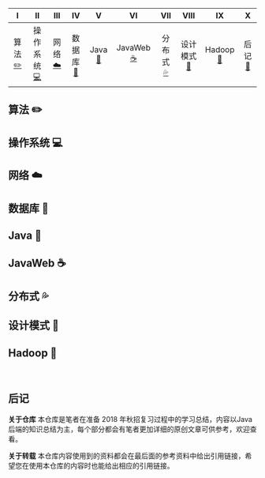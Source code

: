 <!-- ![](https://img.shields.io/badge/update-today-blue.svg) ![](https://img.shields.io/badge/gitbook-making-lightgrey.svg)</br> -->
| Ⅰ | Ⅱ | Ⅲ | Ⅳ | Ⅴ | Ⅵ | Ⅶ | Ⅷ | Ⅸ | Ⅹ |
| :--------: | :---------: | :---------: | :---------: | :---------: | :---------:| :---------: | :---------: | :---------:| :------:|
| 算法[:pencil2:](#算法-pencil2) | 操作系统[:computer:](#操作系统-computer)|网络[:cloud:](#网络-cloud) | 数据库[:floppy_disk:](#数据库-floppy_disk)| Java[:couple:](#Java-couple) |JavaWeb [:coffee:](#JavaWeb-coffee)| 分布式 [:sweat_drops:](#分布式-sweat_drops)| 设计模式[:hammer:](#设计模式-hammer)| Hadoop[:speak_no_evil:](#Hadoop-speak_no_evil)| 后记[:memo:](#后记-memo) |

## 算法 :pencil2:

## 操作系统 :computer:

## 网络 :cloud:

## 数据库 :floppy_disk:

## Java :couple:

## JavaWeb :coffee: 

## 分布式 :sweat_drops:

## 设计模式 :hammer:

## Hadoop :speak_no_evil:

</br>

## 后记

**关于仓库**
本仓库是笔者在准备 2018 年秋招复习过程中的学习总结，内容以Java后端的知识总结为主，每个部分都会有笔者更加详细的原创文章可供参考，欢迎查看。 

**关于转载**
本仓库内容使用到的资料都会在最后面的参考资料中给出引用链接，希望您在使用本仓库的内容时也能给出相应的引用链接。


